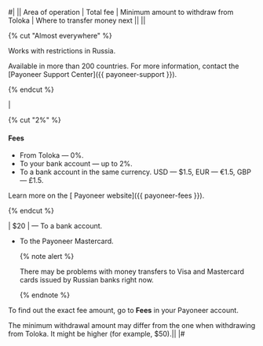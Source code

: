 #|
|| Area of operation | Total fee | Minimum amount to withdraw from Toloka | Where to transfer money next ||
||

{% cut "Almost everywhere" %}

Works with restrictions in Russia.

Available in more than 200 countries. For more information, contact the [Payoneer Support Center]({{ payoneer-support }}).

{% endcut %}

 | 

{% cut "2%" %}

#### Fees

- From Toloka — 0%.
- To your bank account — up to 2%.
- To a bank account in the same currency. USD — $1.5, EUR — €1.5, GBP — £1.5.

Learn more on the [ Payoneer website]({{ payoneer-fees }}).

{% endcut %}

| $20 | — To a bank account.
    
- To the Payoneer Mastercard.
    
   {% note alert %}
    
   There may be problems with money transfers to Visa and Mastercard cards issued by Russian banks right now.
    
   {% endnote %}
    

To find out the exact fee amount, go to **Fees** in your Payoneer account.

The minimum withdrawal amount may differ from the one when withdrawing from Toloka. It might be higher (for example, $50).||
|#
